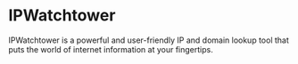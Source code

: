# IPWatchtower
IPWatchtower is a powerful and user-friendly IP and domain lookup tool that puts the world of internet information at your fingertips.
